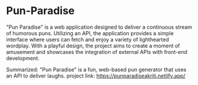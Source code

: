 # Pun-Paradise
"Pun Paradise" is a web application designed to deliver a continuous stream of humorous puns. Utilizing an API, the application provides a simple interface where users can fetch and enjoy a variety of lighthearted wordplay. With a playful design, the project aims to create a moment of amusement and showcases the integration of external APIs with front-end development.

Summarized: "Pun Paradise" is a fun, web-based pun generator that uses an API to deliver laughs.
project link: https://punparadiseakriti.netlify.app/
